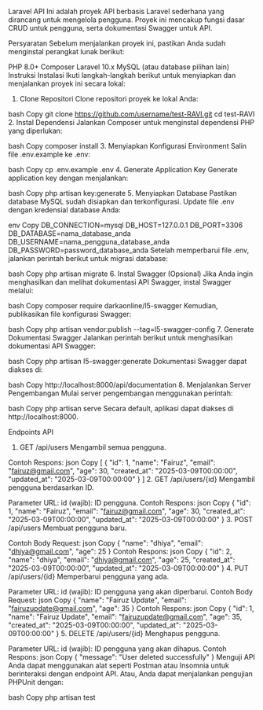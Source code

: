 Laravel API
Ini adalah proyek API berbasis Laravel sederhana yang dirancang untuk mengelola pengguna. Proyek ini mencakup fungsi dasar CRUD untuk pengguna, serta dokumentasi Swagger untuk API.

Persyaratan
Sebelum menjalankan proyek ini, pastikan Anda sudah menginstal perangkat lunak berikut:

PHP 8.0+
Composer
Laravel 10.x
MySQL (atau database pilihan lain)
Instruksi Instalasi
Ikuti langkah-langkah berikut untuk menyiapkan dan menjalankan proyek ini secara lokal:

1. Clone Repositori
Clone repositori proyek ke lokal Anda:

bash
Copy
git clone https://github.com/username/test-RAVI.git
cd test-RAVI
2. Instal Dependensi
Jalankan Composer untuk menginstal dependensi PHP yang diperlukan:

bash
Copy
composer install
3. Menyiapkan Konfigurasi Environment
Salin file .env.example ke .env:

bash
Copy
cp .env.example .env
4. Generate Application Key
Generate application key dengan menjalankan:

bash
Copy
php artisan key:generate
5. Menyiapkan Database
Pastikan database MySQL sudah disiapkan dan terkonfigurasi. Update file .env dengan kredensial database Anda:

env
Copy
DB_CONNECTION=mysql
DB_HOST=127.0.0.1
DB_PORT=3306
DB_DATABASE=nama_database_anda
DB_USERNAME=nama_pengguna_database_anda
DB_PASSWORD=password_database_anda
Setelah memperbarui file .env, jalankan perintah berikut untuk migrasi database:

bash
Copy
php artisan migrate
6. Instal Swagger (Opsional)
Jika Anda ingin menghasilkan dan melihat dokumentasi API Swagger, instal Swagger melalui:

bash
Copy
composer require darkaonline/l5-swagger
Kemudian, publikasikan file konfigurasi Swagger:

bash
Copy
php artisan vendor:publish --tag=l5-swagger-config
7. Generate Dokumentasi Swagger
Jalankan perintah berikut untuk menghasilkan dokumentasi API Swagger:

bash
Copy
php artisan l5-swagger:generate
Dokumentasi Swagger dapat diakses di:

bash
Copy
http://localhost:8000/api/documentation
8. Menjalankan Server Pengembangan
Mulai server pengembangan menggunakan perintah:

bash
Copy
php artisan serve
Secara default, aplikasi dapat diakses di http://localhost:8000.

Endpoints API
1. GET /api/users
Mengambil semua pengguna.

Contoh Respons:
json
Copy
[
    {
        "id": 1,
        "name": "Fairuz",
        "email": "fairuz@gmail.com",
        "age": 30,
        "created_at": "2025-03-09T00:00:00",
        "updated_at": "2025-03-09T00:00:00"
    }
]
2. GET /api/users/{id}
Mengambil pengguna berdasarkan ID.

Parameter URL:
id (wajib): ID pengguna.
Contoh Respons:
json
Copy
{
    "id": 1,
    "name": "Fairuz",
    "email": "fairuz@gmail.com",
    "age": 30,
    "created_at": "2025-03-09T00:00:00",
    "updated_at": "2025-03-09T00:00:00"
}
3. POST /api/users
Membuat pengguna baru.

Contoh Body Request:
json
Copy
{
    "name": "dhiya",
    "email": "dhiya@gmail.com",
    "age": 25
}
Contoh Respons:
json
Copy
{
    "id": 2,
    "name": "dhiya",
    "email": "dhiya@gmail.com",
    "age": 25,
    "created_at": "2025-03-09T00:00:00",
    "updated_at": "2025-03-09T00:00:00"
}
4. PUT /api/users/{id}
Memperbarui pengguna yang ada.

Parameter URL:
id (wajib): ID pengguna yang akan diperbarui.
Contoh Body Request:
json
Copy
{
    "name": "Fairuz Update",
    "email": "fairuzupdate@gmail.com",
    "age": 35
}
Contoh Respons:
json
Copy
{
    "id": 1,
    "name": "Fairuz Update",
    "email": "fairuzupdate@gmail.com",
    "age": 35,
    "created_at": "2025-03-09T00:00:00",
    "updated_at": "2025-03-09T00:00:00"
}
5. DELETE /api/users/{id}
Menghapus pengguna.

Parameter URL:
id (wajib): ID pengguna yang akan dihapus.
Contoh Respons:
json
Copy
{
    "message": "User deleted successfully"
}
Menguji API
Anda dapat menggunakan alat seperti Postman atau Insomnia untuk berinteraksi dengan endpoint API. Atau, Anda dapat menjalankan pengujian PHPUnit dengan:

bash
Copy
php artisan test